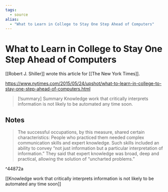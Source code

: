 ```yaml
---
tags:
  - source
alias:
  - "What to Learn in College to Stay One Step Ahead of Computers"
---
```

# What to Learn in College to Stay One Step Ahead of Computers
[[Robert J. Shiller]] wrote this article for [[The New York Times]].

https://www.nytimes.com/2015/05/24/upshot/what-to-learn-in-college-to-stay-one-step-ahead-of-computers.html

> [!summary] Summary
> Knowledge work that critically interprets information is not likely to be automated any time soon.

## Notes
> The successful occupations, by this measure, shared certain characteristics: People who practiced them needed complex communication skills and expert knowledge. Such skills included an ability to convey “not just information but a particular interpretation of information.” They said that expert knowledge was broad, deep and practical, allowing the solution of “uncharted problems.”

^44872a

[[Knowledge work that critically interprets information is not likely to be automated any time soon]]